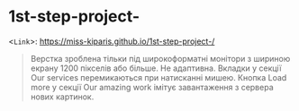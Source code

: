 # 1st-step-project-

<`Link`>: <https://miss-kiparis.github.io/1st-step-project-/>

 > Верстка зроблена тільки під широкоформатні монітори з шириною екрану 1200 пікселів або більше. Не адаптивна. 
 > Вкладки у секції Our services перемикаються при натисканні мишею.
 > Кнопка Load more у секції Our amazing work імітує завантаження з сервера нових картинок.


